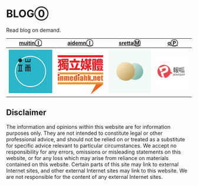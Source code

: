 # BLOG⓪

Read blog on demand.

| [muitinⒾ](https://agora0.github.io/post/initium) | [aidemnⒾ](https://agora0.github.io/post/inmedia) | [srettaⓂ](https://agora0.github.io/post/matters) | [qⓅ](https://agora0.github.io/post/pq) |
| -- | -- | -- | -- |
| [![Initium](https://raw.githubusercontent.com/agorahub/blog0/main/img/portfolio/initium.jpg)](https://theinitium.com/) | [![Inmedia](https://raw.githubusercontent.com/agorahub/blog0/main/img/portfolio/inmedia.jpg)](https://inmediahk.net/) | [![Matters](https://raw.githubusercontent.com/agorahub/blog0/main/img/portfolio/matters.jpg)](https://matters.news/) | [![Pq](https://raw.githubusercontent.com/agorahub/blog0/main/img/portfolio/pq.jpg)](https://pourquoi.tw/) |

## Disclaimer

The information and opinions within this website are for information purposes only. They are not intended to constitute legal or other professional advice, and should not be relied on or treated as a substitute for specific advice relevant to particular circumstances. We accept no responsibility for any errors, omissions or misleading statements on this website, or for any loss which may arise from reliance on materials contained on this website. Certain parts of this site may link to external Internet sites, and other external Internet sites may link to this website. We are not responsible for the content of any external Internet sites.
